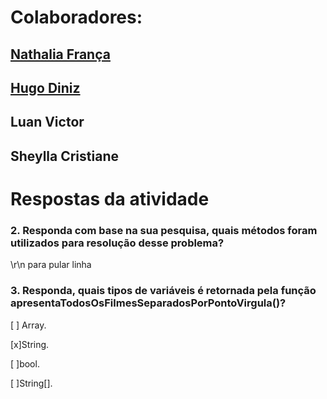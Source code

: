 # Colaboradores:
## [Nathalia França](https://github.com/nathrfranca)
## [Hugo Diniz](https://github.com/Hugogdiniz)
## Luan Victor
## Sheylla Cristiane

# Respostas da atividade
### 2. Responda com base na sua pesquisa, quais métodos foram utilizados para resolução desse problema?
\r\n para pular linha
### 3. Responda, quais tipos de variáveis é retornada  pela função apresentaTodosOsFilmesSeparadosPorPontoVirgula()?
[ ] Array.

[x]String.

[ ]bool.

[ ]String[].

